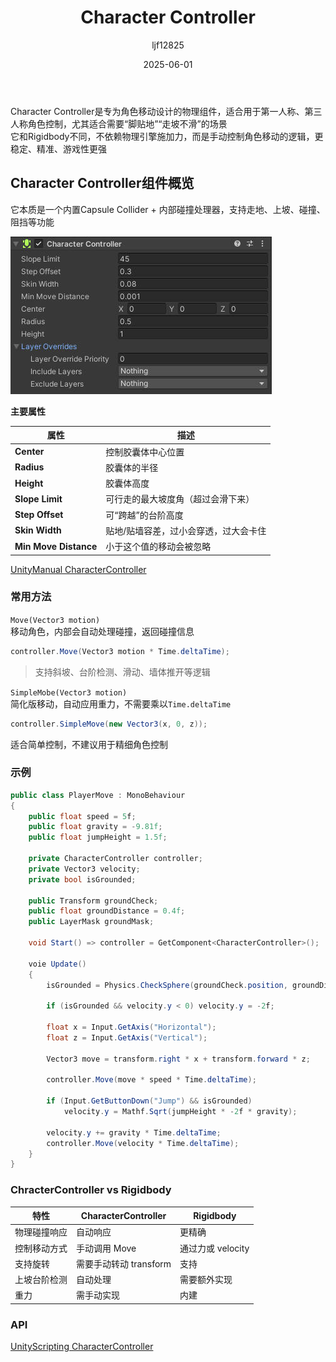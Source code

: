 ﻿---
title: "Character Controller"
date: 2025-06-01
categories: [Note]
tags: [Unity, Unity Component, Physics System]
author: "ljf12825"
summary: Introduction of Character Controller in Unity. Usage of Character Controller. Implement of Character Controller.
---
Character Controller是专为角色移动设计的物理组件，适合用于第一人称、第三人称角色控制，尤其适合需要“脚贴地”“走坡不滑”的场景  
它和Rigidbody不同，不依赖物理引擎施加力，而是手动控制角色移动的逻辑，更稳定、精准、游戏性更强  

## Character Controller组件概览
它本质是一个内置Capsule Collider + 内部碰撞处理器，支持走地、上坡、碰撞、阻挡等功能  

![CharacterControllerPanel](/images/Blog/CharacterControllerPanel.jpg)

**主要属性**

| 属性                    | 描述                  |
| --------------------- | ------------------- |
| **Center**            | 控制胶囊体中心位置           |
| **Radius**            | 胶囊体的半径              |
| **Height**            | 胶囊体高度               |
| **Slope Limit**       | 可行走的最大坡度角（超过会滑下来）   |
| **Step Offset**       | 可“跨越”的台阶高度          |
| **Skin Width**        | 贴地/贴墙容差，过小会穿透，过大会卡住 |
| **Min Move Distance** | 小于这个值的移动会被忽略        |

[UnityManual CharacterController](https://docs.unity3d.com/Manual/class-CharacterController.html)

### 常用方法
`Move(Vector3 motion)`  
移动角色，内部会自动处理碰撞，返回碰撞信息
```cs
controller.Move(Vector3 motion * Time.deltaTime);
```
> 支持斜坡、台阶检测、滑动、墙体推开等逻辑

`SimpleMobe(Vector3 motion)`  
简化版移动，自动应用重力，不需要乘以`Time.deltaTime`  
```cs
controller.SimpleMove(new Vector3(x, 0, z));
```
适合简单控制，不建议用于精细角色控制

### 示例
```cs
public class PlayerMove : MonoBehaviour
{
    public float speed = 5f;
    public float gravity = -9.81f;
    public float jumpHeight = 1.5f;

    private CharacterController controller;
    private Vector3 velocity;
    private bool isGrounded;

    public Transform groundCheck;
    public float groundDistance = 0.4f;
    public LayerMask groundMask;

    void Start() => controller = GetComponent<CharacterController>();

    voie Update()
    {
        isGrounded = Physics.CheckSphere(groundCheck.position, groundDistance, groundMask);

        if (isGrounded && velocity.y < 0) velocity.y = -2f;

        float x = Input.GetAxis("Horizontal");
        float z = Input.GetAxis("Vertical");

        Vector3 move = transform.right * x + transform.forward * z;

        controller.Move(move * speed * Time.deltaTime);

        if (Input.GetButtonDown("Jump") && isGrounded)
            velocity.y = Mathf.Sqrt(jumpHeight * -2f * gravity);
        
        velocity.y += gravity * Time.deltaTime;
        controller.Move(velocity * Time.deltaTime);
    }
}
```
### ChracterController vs Rigidbody

| 特性     | CharacterController | Rigidbody     |
| ------ | ------------------- | ------------- |
| 物理碰撞响应 |  自动响应              |  更精确         |
| 控制移动方式 | 手动调用 Move           | 通过力或 velocity |
| 支持旋转   |  需要手动转动 transform  | 支持             |
| 上坡台阶检测 |  自动处理              |  需要额外实现      |
| 重力     |  需手动实现             |  内建          |


### API

[UnityScripting CharacterController](https://docs.unity3d.com/ScriptReference/CharacterController.html)

